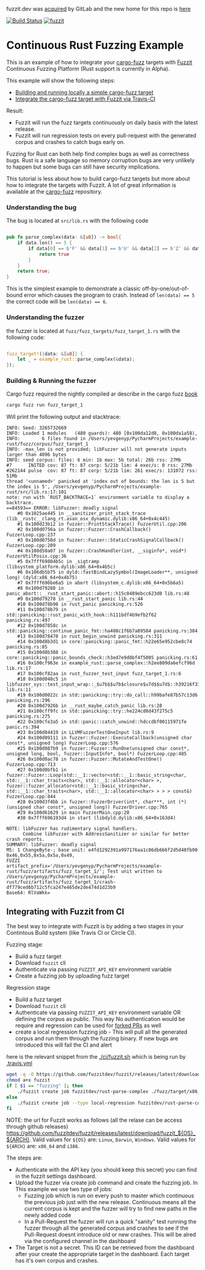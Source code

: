 fuzzit.dev was [acquired](https://about.gitlab.com/press/releases/2020-06-11-gitlab-acquires-peach-tech-and-fuzzit-to-expand-devsecops-offering.html) by GitLab and the new home for this repo is [here](https://gitlab.com/gitlab-org/security-products/demos/coverage-fuzzing/rust-fuzzing-example)

[![Build Status](https://travis-ci.org/fuzzitdev/example-go.svg?branch=master)](https://travis-ci.org/fuzzitdev/example-rust)
[![fuzzit](https://app.fuzzit.dev/badge?org_id=fuzzitdev&branch=master)](https://fuzzit.dev)

# Continuous Rust Fuzzing Example

This is an example of how to integrate your [cargo-fuzz](https://github.com/rust-fuzz/cargo-fuzz) targets with 
[Fuzzit](https://fuzzit.dev) Continuous Fuzzing Platform (Rust support is currently in Alpha).

This example will show the following steps:
* [Building and running locally a simple cargo-fuzz target](#building--running-the-fuzzer)
* [Integrate the cargo-fuzz target with Fuzzit via Travis-CI](#integrating-with-fuzzit-from-ci)

Result:
* Fuzzit will run the fuzz targets continuously on daily basis with the latest release.
* Fuzzit will run regression tests on every pull-request with the generated corpus and crashes to catch bugs early on.

Fuzzing for Rust can both help find complex bugs as well as correctness bugs. Rust is a safe language so memory corruption bugs
are very unlikely to happen but some bugs can still have security implications.

This tutorial is less about how to build cargo-fuzz targets but more about how to integrate the targets with Fuzzit. A lot of 
great information is available at the [cargo-fuzz](https://rust-fuzz.github.io/book/cargo-fuzz.html) repository.

### Understanding the bug

The bug is located at `src/lib.rs` with the following code

```rust

pub fn parse_complex(data: &[u8]) -> bool{
	if data.len() == 5 {
		if data[0] == b'F' && data[1] == b'U' && data[2] == b'Z' && data[3] == b'Z' && data[4] == b'I' && data[5] == b'T' {
			return true
		}
	}
    return true;
}
```

This is the simplest example to demonstrate a classic off-by-one/out-of-bound error which causes the program to crash.
Instead of `len(data) == 5` the correct code will be `len(data) == 6`.

### Understanding the fuzzer

the fuzzer is located at `fuzz/fuzz_targets/fuzz_target_1.rs` with the following code:

```rust

fuzz_target!(|data: &[u8]| {
    let _ = example_rust::parse_complex(&data);
});

```

### Building & Running the fuzzer

Cargo fuzz required the nightly compiled ar describe in the cargo fuzz [book](https://rust-fuzz.github.io/book/cargo-fuzz.html)

```bash
cargo fuzz run fuzz_target_1
```


Will print the following output and stacktrace:

```text
INFO: Seed: 3265732669
INFO: Loaded 1 modules   (480 guards): 480 [0x100da12d8, 0x100da1a58), 
INFO:        6 files found in /Users/yevgenyp/PycharmProjects/example-rust/fuzz/corpus/fuzz_target_1
INFO: -max_len is not provided; libFuzzer will not generate inputs larger than 4096 bytes
INFO: seed corpus: files: 6 min: 1b max: 5b total: 26b rss: 27Mb
#7      INITED cov: 87 ft: 87 corp: 5/21b lim: 4 exec/s: 0 rss: 27Mb
#262144 pulse  cov: 87 ft: 87 corp: 5/21b lim: 261 exec/s: 131072 rss: 51Mb
thread '<unnamed>' panicked at 'index out of bounds: the len is 5 but the index is 5', /Users/yevgenyp/PycharmProjects/example-rust/src/lib.rs:17:101
note: run with `RUST_BACKTRACE=1` environment variable to display a backtrace.
==84593== ERROR: libFuzzer: deadly signal
    #0 0x1025ae445 in __sanitizer_print_stack_trace (lib__rustc__clang_rt.asan_osx_dynamic.dylib:x86_64+0x4c445)
    #1 0x100d23b12 in fuzzer::PrintStackTrace() FuzzerUtil.cpp:206
    #2 0x100d0756a in fuzzer::Fuzzer::CrashCallback() FuzzerLoop.cpp:237
    #3 0x100d0750d in fuzzer::Fuzzer::StaticCrashSignalCallback() FuzzerLoop.cpp:209
    #4 0x100d50a07 in fuzzer::CrashHandler(int, __siginfo*, void*) FuzzerUtilPosix.cpp:36
    #5 0x7fff69804b5c in _sigtramp (libsystem_platform.dylib:x86_64+0x4b5c)
    #6 0x106db5b75 in dyld::fastBindLazySymbol(ImageLoader**, unsigned long) (dyld:x86_64+0x4b75)
    #7 0x7fff696be6a5 in abort (libsystem_c.dylib:x86_64+0x5b6a5)
    #8 0x100d79288 in panic_abort::__rust_start_panic::abort::h15c0489ebcc623d0 lib.rs:48
    #9 0x100d79278 in __rust_start_panic lib.rs:44
    #10 0x100d78b98 in rust_panic panicking.rs:526
    #11 0x100d78b79 in std::panicking::rust_panic_with_hook::h111bdf4b9efb2f62 panicking.rs:497
    #12 0x100d7858c in std::panicking::continue_panic_fmt::ha408c1f6b7a89584 panicking.rs:384
    #13 0x100d78478 in rust_begin_unwind panicking.rs:311
    #14 0x100d8b3d1 in core::panicking::panic_fmt::h22e65e952cbe8c74 panicking.rs:85
    #15 0x100d8b388 in core::panicking::panic_bounds_check::h3ed7e9d8bf4f5005 panicking.rs:61
    #16 0x100cf963e in example_rust::parse_complex::h2ee809da6efcf96d lib.rs:17
    #17 0x100cf82aa in rust_fuzzer_test_input fuzz_target_1.rs:6
    #18 0x100d048c5 in libfuzzer_sys::test_input_wrap::_$u7b$$u7b$closure$u7d$$u7d$::h39216f33af358cfa lib.rs:11
    #19 0x100d0022c in std::panicking::try::do_call::h99bafe87b57c13d6 panicking.rs:296
    #20 0x100d7926b in __rust_maybe_catch_panic lib.rs:28
    #21 0x100cff9fc in std::panicking::try::he224cd8d43f275c5 panicking.rs:275
    #22 0x100cfe3a5 in std::panic::catch_unwind::hdccdbf00115971fe panic.rs:394
    #23 0x100d04419 in LLVMFuzzerTestOneInput lib.rs:9
    #24 0x100d09111 in fuzzer::Fuzzer::ExecuteCallback(unsigned char const*, unsigned long) FuzzerLoop.cpp:576
    #25 0x100d087b9 in fuzzer::Fuzzer::RunOne(unsigned char const*, unsigned long, bool, fuzzer::InputInfo*, bool*) FuzzerLoop.cpp:485
    #26 0x100d0ac78 in fuzzer::Fuzzer::MutateAndTestOne() FuzzerLoop.cpp:713
    #27 0x100d0bfb1 in fuzzer::Fuzzer::Loop(std::__1::vector<std::__1::basic_string<char, std::__1::char_traits<char>, std::__1::allocator<char> >, fuzzer::fuzzer_allocator<std::__1::basic_string<char, std::__1::char_traits<char>, std::__1::allocator<char> > > > const&) FuzzerLoop.cpp:844
    #28 0x100d3f4bb in fuzzer::FuzzerDriver(int*, char***, int (*)(unsigned char const*, unsigned long)) FuzzerDriver.cpp:765
    #29 0x100d61629 in main FuzzerMain.cpp:20
    #30 0x7fff696193d4 in start (libdyld.dylib:x86_64+0x163d4)

NOTE: libFuzzer has rudimentary signal handlers.
      Combine libFuzzer with AddressSanitizer or similar for better crash reports.
SUMMARY: libFuzzer: deadly signal
MS: 1 ChangeByte-; base unit: e4fd1292391a997176aa1c86db666f2d5d48fb90
0x46,0x55,0x5a,0x5a,0x49,
FUZZI
artifact_prefix='/Users/yevgenyp/PycharmProjects/example-rust/fuzz/artifacts/fuzz_target_1/'; Test unit written to /Users/yevgenyp/PycharmProjects/example-rust/fuzz/artifacts/fuzz_target_1/crash-df779ced6b712c5fca247e465de2de474d1d23b9
Base64: RlVaWkk=
```

## Integrating with Fuzzit from CI

The best way to integrate with Fuzzit is by adding a two stages in your Contintous Build system
(like Travis CI or Circle CI).

Fuzzing stage:

* Build a fuzz target
* Download `fuzzit` cli
* Authenticate via passing `FUZZIT_API_KEY` environment variable
* Create a fuzzing job by uploading fuzz target

Regression stage
* Build a fuzz target
* Download `fuzzit` cli
* Authenticate via passing `FUZZIT_API_KEY` environment variable OR defining the corpus as public. This way
No authentication would be require and regression can be used for [forked PRs](https://docs.travis-ci.com/user/pull-requests#pull-requests-and-security-restrictions) as well
* create a local regression fuzzing job - This will pull all the generated corpus and run them through
the fuzzing binary. If new bugs are introduced this will fail the CI and alert

here is the relevant snippet from the [./ci/fuzzit.sh](https://github.com/fuzzitdev/example-rust/blob/master/ci/fuzzit.sh)
which is being run by [.travis.yml](https://github.com/fuzzitdev/example-rust/blob/master/.travis.yml)

```bash
wget -q -O https://github.com/fuzzitdev/fuzzit/releases/latest/download/fuzzit_Linux_x86_64
chmod a+x fuzzit
if [ $1 == "fuzzing" ]; then
    ./fuzzit create job fuzzitdev/rust-parse-complex ./fuzz/target/x86_64-unknown-linux-gnu/debug/fuzz_parse_complex
else
    ./fuzzit create job --type local-regression fuzzitdev/rust-parse-complex ./fuzz/target/x86_64-unknown-linux-gnu/debug/fuzz_parse_complex
fi
``` 

NOTE: the url for Fuzzit works as follows (all the relase can be access through github releases)
https://github.com/fuzzitdev/fuzzit/releases/latest/download/fuzzit_${OS}_${ARCH}.
Valid values for `${OS}` are: `Linux`, `Darwin`, `Windows`.
Valid values for `${ARCH}` are: `x86_64` and `i386`.

The steps are:
* Authenticate with the API key (you should keep this secret) you can find in the fuzzit settings dashboard.
* Upload the fuzzer via create job command and create the fuzzing job. In This example we use two type of jobs:
    * Fuzzing job which is run on every push to master which continuous the previous job just with the new release.
    Continuous means all the current corpus is kept and the fuzzer will try to find new paths in the newly added code
    * In a Pull-Request the fuzzer will run a quick "sanity" test running the fuzzer through all the generated corpus
    and crashes to see if the Pull-Request doesnt introduce old or new crashes. This will be alred via the configured
    channel in the dashboard
* The Target is not a secret. This ID can be retrieved from the dashboard after your create the appropriate target in the dashboard.
Each target has it's own corpus and crashes.
